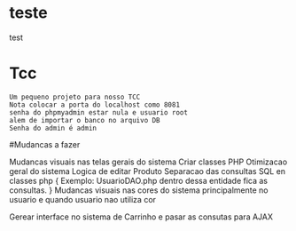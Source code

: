 # teste
test

# Tcc
    Um pequeno projeto para nosso TCC
    Nota colocar a porta do localhost como 8081
    senha do phpmyadmin estar nula e usuario root
    alem de importar o banco no arquivo DB
    Senha do admin é admin


#Mudancas a fazer

Mudancas visuais nas telas gerais do sistema
Criar classes PHP
Otimizacao geral do sistema
Logica de editar Produto
Separacao das consultas SQL en classes php {
    Exemplo:
    UsuarioDAO.php
        dentro dessa entidade  fica as consultas.
}
Mudancas visuais nas cores do sistema principalmente no usuario e quando usuario nao utiliza cor

Gerear interface no sistema de Carrinho e pasar as consutas para AJAX

